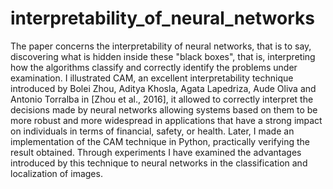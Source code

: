 # interpretability_of_neural_networks
The paper concerns the interpretability of neural networks, that is to say, discovering what is hidden inside these "black boxes", that is, interpreting how the algorithms classify and correctly identify the problems under examination.
I illustrated CAM, an excellent interpretability technique introduced by Bolei Zhou, Aditya Khosla, Agata Lapedriza, Aude Oliva and Antonio Torralba in [Zhou et al., 2016], it allowed to correctly interpret the decisions made by neural networks allowing systems based on them to be more robust and more widespread in applications that have a strong impact on individuals in terms of financial, safety, or health. 
Later, I made an implementation of the CAM technique in Python, practically verifying the result obtained. 
Through experiments I have examined the advantages introduced by this technique to neural networks in the classification and localization of images. 
